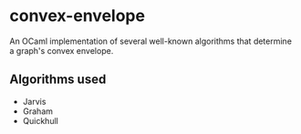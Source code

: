 # convex-envelope
An OCaml implementation of several well-known algorithms that determine a graph's convex envelope.

## Algorithms used
- Jarvis
- Graham
- Quickhull
